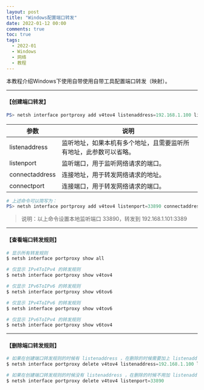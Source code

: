 ```yaml
---
layout: post
title: "Windows配置端口转发"
date: 2022-01-12 00:00
comments: true
toc: true
tags:
  - 2022-01
  - Windows
  - 网络
  - 教程
---
```


本教程介绍Windows下使用自带使用自带工具配置端口转发（映射）。

<!--more-->

---

#### 【创建端口转发】
``` powershell
PS> netsh interface portproxy add v4tov4 listenaddress=192.168.1.100 listenport=33890 connectaddress=192.168.1.101 connectport=3389
```
| 参数          | 说明                                                         |
| ------------- | ------------------------------------------------------------ |
| listenaddress | 监听地址，如果本机有多个地址，且需要监听所有地址，此参数可以省略。 |
| listenport    | 监听端口，用于监听网络请求的端口。                              |
| connectaddress| 连接地址，用于转发网络请求的地址。                              |
| connectport   | 连接端口，用于转发网络请求的端口。                              |

``` powershell
# 上述命令可以简写为：
PS> netsh interface portproxy add v4tov4 listenport=33890 connectaddress=192.168.1.101 connectport=3389
```

> 说明：以上命令设置本地监听端口 33890，转发到 192.168.1.101:3389

---

#### 【查看端口转发规则】
``` powershell
# 显示所有转发规则
$ netsh interface portproxy show all

# 仅显示 IPv4ToIPv4 的转发规则
$ netsh interface portproxy show v4tov4

# 仅显示 IPv6ToIPv6 的转发规则
$ netsh interface portproxy show v6tov6

# 仅显示 IPv4ToIPv6 的转发规则
$ netsh interface portproxy show v4tov6

# 仅显示 IPv6ToIPv4 的转发规则
$ netsh interface portproxy show v6tov4
```

---

#### 【删除端口转发规则】
``` powershell
# 如果在创建端口转发规则的时候有 listenaddress ，在删除的时候需要加上 listenaddress
$ netsh interface portproxy delete v4tov4 listenaddress=192.168.1.100 listenport=33890

# 如果在创建端口转发规则的时候没有 listenaddress ，在删除的时候不用加 listenaddress
$ netsh interface portproxy delete v4tov4 listenport=33890
 ```